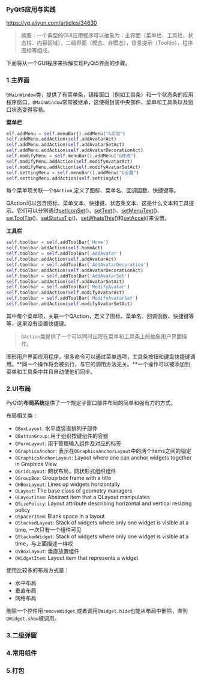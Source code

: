 ### PyQt5应用与实践

https://yq.aliyun.com/articles/34630

> 摘要：一个典型的GUI应用程序可以抽象为：主界面（菜单栏、工具栏、状态栏、内容区域），二级界面（模态、非模态），信息提示（Tooltip），程序图标等组成。

下面将从一个GUI程序来拆解实现PyQt5界面的步骤。

### 1.主界面

`QMainWindow`类，提供了有菜单条，锚接窗口（例如工具条）和一个状态条的应用程序窗口。`QMainWindow`常常被继承，这使得封装中央部件、菜单和工具条以及窗口状态变得容易。

**菜单栏**

```python
elf.addMenu = self.menuBar().addMenu("&添加")
self.addMenu.addAction(self.addAvatarAct)
self.addMenu.addAction(self.addAvatarSetAct)
self.addMenu.addAction(self.addAvatarDecorationAct)
self.modifyMenu = self.menuBar().addMenu("&修改")
self.modifyMenu.addAction(self.modifyAvatarAct)
self.modifyMenu.addAction(self.modifyAvatarSetAct)
self.settingMenu = self.menuBar().addMenu("&设置")
self.settingMenu.addAction(self.settingAct)
```

每个菜单项关联一个`QAction`,定义了图标、菜单名、回调函数、快捷键等。

QAction可以包含图标、菜单文本、快捷键、状态条文本、这是什么文本和工具提示。它们可以分别通过[setIconSet](http://www.kuqin.com/qtdocument/qaction.html#setIconSet)()、[setText](http://www.kuqin.com/qtdocument/qaction.html#setText)()、[setMenuText](http://www.kuqin.com/qtdocument/qaction.html#setMenuText)()、[setToolTip](http://www.kuqin.com/qtdocument/qaction.html#setToolTip)()、[setStatusTip](http://www.kuqin.com/qtdocument/qaction.html#setStatusTip)()、[setWhatsThis](http://www.kuqin.com/qtdocument/qaction.html#setWhatsThis)()和[setAccel](http://www.kuqin.com/qtdocument/qaction.html#setAccel)()来设置。



**工具栏**

```Python
self.toolbar = self.addToolBar('Home')
self.toolbar.addAction(self.homeAct)
self.toolbar = self.addToolBar('AddAvatar')
self.toolbar.addAction(self.addAvatarAct)
self.toolbar = self.addToolBar('AddAvatarDecoration')
self.toolbar.addAction(self.addAvatarDecorationAct)
self.toolbar = self.addToolBar('AddAvatarSet')
self.toolbar.addAction(self.addAvatarSetAct)
self.toolbar = self.addToolBar('ModifyAvatar')
self.toolbar.addAction(self.modifyAvatarAct)
self.toolbar = self.addToolBar('ModifyAvatarSet')
self.toolbar.addAction(self.modifyAvatarSetAct)
```

其中每个菜单项，关联一个QAction，定义了图标、菜单名、回调函数、快捷键等等，这里没有设置快捷键。

> `QAction`类提供了一个可以同时出现在菜单和工具条上的抽象用户界面操作。

图形用户界面应用程序，很多命令可以通过菜单选项，工具条按钮和键盘快捷键调用。**同一个操作将会被执行，与它的调用方法无关。**一个操作可以被添加到菜单和工具条中并且自动使他们同步。

### 2.UI布局

PyQt的**布局系统**提供了一个规定子窗口部件布局的简单和强有力的方式。

布局相关类：

- `QBoxLayout`: 水平或竖直排列子部件
- `QButtonGroup`: 用于组织按键组件的容器
- `QFormLayout`: 用于管理输入组件及对应的标签
- `QGraphicsAnchor`: 表示在`QGraphicsAnchorLayout`中的两个items之间的锚定
- `QGraphicsAnchorLayout`: Layout where one can anchor widgets together in Graphics View
- `QGridLayout`: 网状布局，网状形式组织组件
- `QGroupBox`: Group box frame with a title
- `QHBoxLayout`: Lines up widgets horizontally
- `QLayout`: The base class of geometry managers
- `QLayoutItem`: Abstract item that a QLayout manipulates
- `QSizePolicy`: Layout attribute describing horizontal and vertical resizing policy
- `QSpacerItem`:  Blank space in a layout
- `QStackedLayout`: Stack of widgets where only one widget is visible at a time, 一次只有一个组件可见
- `QStackedWidget`:  Stack of widgets where only one widget is visible at a time，与上面描述一样哎
- `QVBoxLayout`: 垂直放置组件
- `QWidgetItem`: Layout item that represents a widget

使用比较多的布局方式是：

- 水平布局 
- 垂直布局
- 网格布局

删除一个控件用`removeWidget`,或者调用`QWidget.hide`也能从布局中删除，直到`QWidget.show`被调用。

### 3.二级弹窗

### 4.常用组件

### 5.打包



